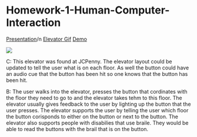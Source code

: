 # Homework-1-Human-Computer-Interaction
[Presentation](https://github.com/terran-king/Homework-1-Human-Computer-Interaction/blob/master/README.md)/n
[Elevator Gif](https://github.com/terran-king/Homework-1-Human-Computer-Interaction/blob/master/TerranHomeworkgif.gif)
[Demo](https://github.com/terran-king/Homework-1-Human-Computer-Interaction/blob/master/terranKingHomework1.pde)

![](TerranHomeworkgif.gif)

C:
This elevator was found at JCPenny. The elevator layout could be updated to tell the user what is on each floor. As well the button could have an audio cue that the button has been hit so one knows that the button has been hit.

B:
The user walks into the elevator, presses the button that cordinates with the floor they need to go to and the elevator takes tehm to this floor. The elevator usually gives feedback to the user by lighting up the button that the user presses. The elevator supports the user by telling the user which floor the button corisponds to either on the button or next to the button. The elevator also supports people with disabilies that use braile. They would be able to read the buttons with the brail that is on the button.

